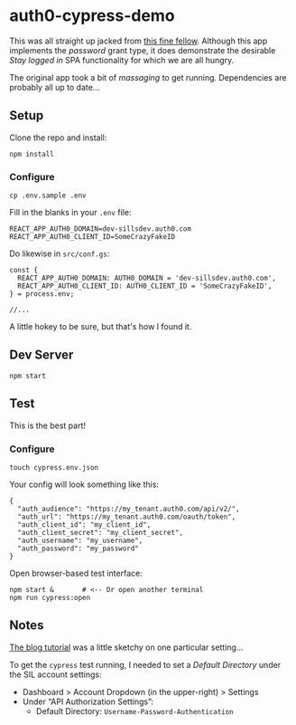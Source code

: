 # auth0-cypress-demo

This was all straight up jacked from [this fine fellow](https://auth0.com/blog/end-to-end-testing-with-cypress-and-auth0/). Although this app implements the _password_ grant type, it does demonstrate the desirable _Stay logged in_ SPA functionality for which we are all hungry.

The original app took a bit of _massaging_ to get running. Dependencies are probably all up to date...

## Setup

Clone the repo and install:

```
npm install
```

### Configure

```
cp .env.sample .env
```

Fill in the blanks in your `.env` file:

```
REACT_APP_AUTH0_DOMAIN=dev-sillsdev.auth0.com
REACT_APP_AUTH0_CLIENT_ID=SomeCrazyFakeID
```

Do likewise in `src/conf.gs`: 

```
const {
  REACT_APP_AUTH0_DOMAIN: AUTH0_DOMAIN = 'dev-sillsdev.auth0.com',
  REACT_APP_AUTH0_CLIENT_ID: AUTH0_CLIENT_ID = 'SomeCrazyFakeID',
} = process.env;

//...
```

A little hokey to be sure, but that's how I found it.

## Dev Server

```
npm start
```

## Test

This is the best part!

### Configure

```
touch cypress.env.json
```

Your config will look something like this:

```
{
  "auth_audience": "https://my_tenant.auth0.com/api/v2/",
  "auth_url": "https://my_tenant.auth0.com/oauth/token",
  "auth_client_id": "my_client_id",
  "auth_client_secret": "my_client_secret",
  "auth_username": "my_username",
  "auth_password": "my_password"
}
```

Open browser-based test interface:

```
npm start &       # <-- Or open another terminal
npm run cypress:open
```

## Notes

[The blog tutorial](https://auth0.com/blog/end-to-end-testing-with-cypress-and-auth0/) was a little sketchy on one particular setting...

To get the `cypress` test running, I needed to set a _Default Directory_ under the SIL account settings:

- Dashboard > Account Dropdown (in the upper-right) > Settings
- Under “API Authorization Settings”:
  - Default Directory: `Username-Password-Authentication`

